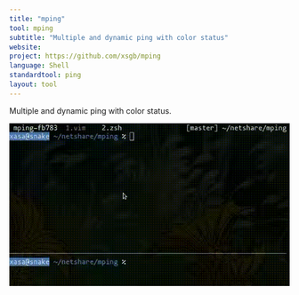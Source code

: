 ```yaml
---
title: "mping"
tool: mping
subtitle: "Multiple and dynamic ping with color status"
website:
project: https://github.com/xsgb/mping
language: Shell
standardtool: ping
layout: tool
---
```


Multiple and dynamic ping with color status.

![Screenshot](screenshot.gif)
